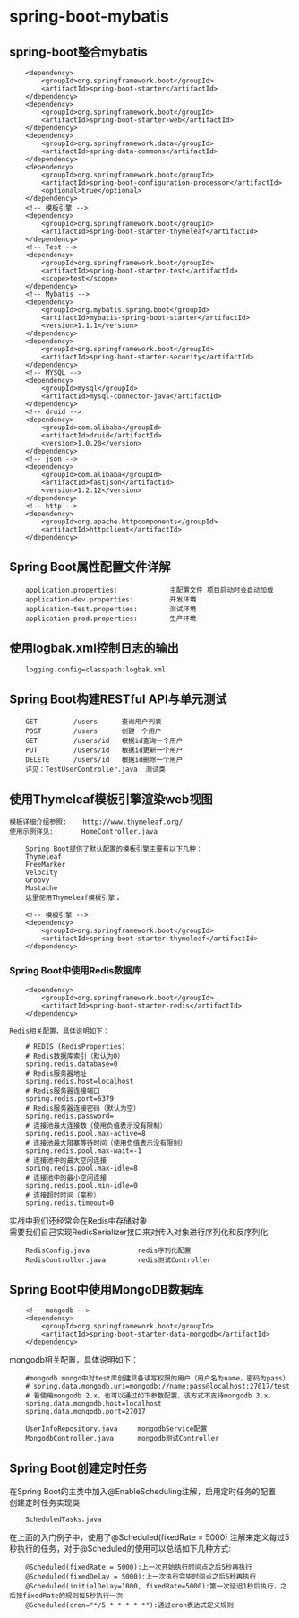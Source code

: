 # spring-boot-mybatis

## spring-boot整合mybatis             

```
	<dependency>
		<groupId>org.springframework.boot</groupId>
		<artifactId>spring-boot-starter</artifactId>
	</dependency>
	<dependency>
		<groupId>org.springframework.boot</groupId>
		<artifactId>spring-boot-starter-web</artifactId>
	</dependency>
	<dependency>
		<groupId>org.springframework.data</groupId>
		<artifactId>spring-data-commons</artifactId>
	</dependency>
	<dependency>
		<groupId>org.springframework.boot</groupId>
		<artifactId>spring-boot-configuration-processor</artifactId>
		<optional>true</optional>
	</dependency>
	<!-- 模板引擎 -->
	<dependency>
		<groupId>org.springframework.boot</groupId>
		<artifactId>spring-boot-starter-thymeleaf</artifactId>
	</dependency>
	<!-- Test -->
	<dependency>
		<groupId>org.springframework.boot</groupId>
		<artifactId>spring-boot-starter-test</artifactId>
		<scope>test</scope>
	</dependency>
	<!-- Mybatis -->
	<dependency>
		<groupId>org.mybatis.spring.boot</groupId>
		<artifactId>mybatis-spring-boot-starter</artifactId>
		<version>1.1.1</version>
	</dependency>
	<dependency>
		<groupId>org.springframework.boot</groupId>
		<artifactId>spring-boot-starter-security</artifactId>
	</dependency>
	<!-- MYSQL -->
	<dependency>
		<groupId>mysql</groupId>
		<artifactId>mysql-connector-java</artifactId>
	</dependency>
	<!-- druid -->
	<dependency>
		<groupId>com.alibaba</groupId>
		<artifactId>druid</artifactId>
		<version>1.0.20</version>
	</dependency>
	<!-- json -->
	<dependency>
		<groupId>com.alibaba</groupId>
		<artifactId>fastjson</artifactId>
		<version>1.2.12</version>
	</dependency>
	<!-- http -->
	<dependency>
		<groupId>org.apache.httpcomponents</groupId>
		<artifactId>httpclient</artifactId>
	</dependency>
```

## Spring Boot属性配置文件详解
```
	application.properties:             主配置文件 项目启动时会自动加载
	application-dev.properties:         开发环境
	application-test.properties:        测试环境
	application-prod.properties:        生产环境
```


## 使用logbak.xml控制日志的输出                   

```
	logging.config=classpath:logbak.xml
```


## Spring Boot构建RESTful API与单元测试

```
	GET 		/users 		查询用户列表
	POST 	    /users 		创建一个用户
	GET 		/users/id 	根据id查询一个用户
	PUT 		/users/id 	根据id更新一个用户
	DELETE 	    /users/id 	根据id删除一个用户
	详见：TestUserController.java	测试类
```

## 使用Thymeleaf模板引擎渲染web视图

	模板详细介绍参照:    http://www.thymeleaf.org/
	使用示例详见:       HomeController.java
```
	Spring Boot提供了默认配置的模板引擎主要有以下几种：
	Thymeleaf
	FreeMarker
	Velocity
	Groovy
	Mustache
	这里使用Thymeleaf模板引擎；
```
```
	<!-- 模板引擎 -->
	<dependency>
		<groupId>org.springframework.boot</groupId>
		<artifactId>spring-boot-starter-thymeleaf</artifactId>
	</dependency>
```

### Spring Boot中使用Redis数据库   

```
	<dependency>
		<groupId>org.springframework.boot</groupId>
		<artifactId>spring-boot-starter-redis</artifactId>
	</dependency>
```
	Redis相关配置，具体说明如下：            
```
	# REDIS (RedisProperties)
	# Redis数据库索引（默认为0）
	spring.redis.database=0  
	# Redis服务器地址
	spring.redis.host=localhost  
	# Redis服务器连接端口
	spring.redis.port=6379  
	# Redis服务器连接密码（默认为空）
	spring.redis.password=  
	# 连接池最大连接数（使用负值表示没有限制）
	spring.redis.pool.max-active=8  
	# 连接池最大阻塞等待时间（使用负值表示没有限制）
	spring.redis.pool.max-wait=-1  
	# 连接池中的最大空闲连接
	spring.redis.pool.max-idle=8  
	# 连接池中的最小空闲连接
	spring.redis.pool.min-idle=0  
	# 连接超时时间（毫秒）
	spring.redis.timeout=0  
```

实战中我们还经常会在Redis中存储对象                    
需要我们自己实现RedisSerializer<T>接口来对传入对象进行序列化和反序列化                  
```
	RedisConfig.java			redis序列化配置
	RedisController.java		redis测试Controller
```


## Spring Boot中使用MongoDB数据库

```
	<!-- mongodb -->
	<dependency>
		<groupId>org.springframework.boot</groupId>
		<artifactId>spring-boot-starter-data-mongodb</artifactId>
	</dependency>
```

mongodb相关配置，具体说明如下：  
```
	#mongodb mongo中对test库创建具备读写权限的用户（用户名为name，密码为pass）
	# spring.data.mongodb.uri=mongodb://name:pass@localhost:27017/test
	# 若使用mongodb 2.x，也可以通过如下参数配置，该方式不支持mongodb 3.x。
	spring.data.mongodb.host=localhost 
	spring.data.mongodb.port=27017
```

```
	UserInfoRepository.java	    mongodbService配置
	MongodbController.java      mongodb测试Controller
```

## Spring Boot创建定时任务
在Spring Boot的主类中加入@EnableScheduling注解，启用定时任务的配置                                        
创建定时任务实现类                      
```
	ScheduledTasks.java
```

在上面的入门例子中，使用了@Scheduled(fixedRate = 5000) 注解来定义每过5秒执行的任务，对于@Scheduled的使用可以总结如下几种方式:                 
```
	@Scheduled(fixedRate = 5000):上一次开始执行时间点之后5秒再执行
	@Scheduled(fixedDelay = 5000):上一次执行完毕时间点之后5秒再执行
	@Scheduled(initialDelay=1000, fixedRate=5000):第一次延迟1秒后执行，之后按fixedRate的规则每5秒执行一次
	@Scheduled(cron="*/5 * * * * *"):通过cron表达式定义规则
```

      